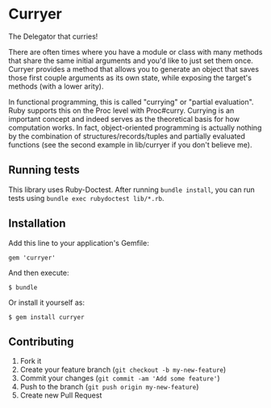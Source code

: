 # Curryer

The Delegator that curries!

There are often times where you have a module or class with many methods that
share the same initial arguments and you'd like to just set them once. Curryer
provides a method that allows you to generate an object that saves those first
couple arguments as its own state, while exposing the target's methods (with a
lower arity).

In functional programming, this is called "currying" or "partial evaluation".
Ruby supports this on the Proc level with Proc#curry. Currying is an important
concept and indeed serves as the theoretical basis for how computation works.
In fact, object-oriented programming is actually nothing by the combination of
structures/records/tuples and partially evaluated functions (see the second
example in lib/curryer if you don't believe me).

## Running tests

This library uses Ruby-Doctest. After running `bundle install`, you can run
tests using `bundle exec rubydoctest lib/*.rb`.

## Installation

Add this line to your application's Gemfile:

    gem 'curryer'

And then execute:

    $ bundle

Or install it yourself as:

    $ gem install curryer

## Contributing

1. Fork it
2. Create your feature branch (`git checkout -b my-new-feature`)
3. Commit your changes (`git commit -am 'Add some feature'`)
4. Push to the branch (`git push origin my-new-feature`)
5. Create new Pull Request
